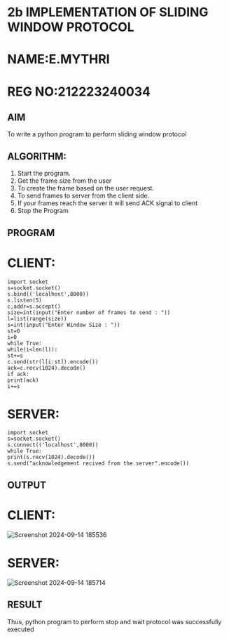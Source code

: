 # 2b IMPLEMENTATION OF SLIDING WINDOW PROTOCOL
# NAME:E.MYTHRI
# REG NO:212223240034
## AIM
To write a python program to perform sliding window protocol
## ALGORITHM:
1. Start the program.
2. Get the frame size from the user
3. To create the frame based on the user request.
4. To send frames to server from the client side.
5. If your frames reach the server it will send ACK signal to client
6. Stop the Program
## PROGRAM
# CLIENT:
```
import socket
s=socket.socket()
s.bind(('localhost',8000))
s.listen(5)
c,addr=s.accept()
size=int(input("Enter number of frames to send : "))
l=list(range(size))
s=int(input("Enter Window Size : "))
st=0
i=0
while True:
while(i<len(l)):
st+=s
c.send(str(l[i:st]).encode())
ack=c.recv(1024).decode()
if ack:
print(ack)
i+=s
```
# SERVER:
```
import socket
s=socket.socket()
s.connect(('localhost',8000))
while True:
print(s.recv(1024).decode())
s.send("acknowledgement recived from the server".encode())
```
## OUTPUT
# CLIENT:
![Screenshot 2024-09-14 185536](https://github.com/user-attachments/assets/7c03d236-dac1-498c-a4db-8b318a6f602a)
# SERVER:
![Screenshot 2024-09-14 185714](https://github.com/user-attachments/assets/c1b3bbd8-4b5e-4331-8e63-10bad7c791f8)


## RESULT
Thus, python program to perform stop and wait protocol was successfully executed
